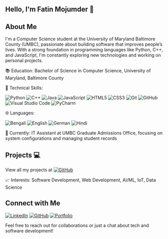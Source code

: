 ## Hello, I'm Fatin Mojumder 👋


## About Me
I'm a Computer Science student at the University of Maryland Baltimore County (UMBC), passionate about building software that improves people’s lives. With a strong foundation in programming languages like Python, C++, and JavaScript, I'm constantly exploring new technologies and working on personal projects.

📚 Education: Bachelor of Science in Computer Science, University of Maryland, Baltimore County

🔧 Technical Skills: 

![Python](https://img.icons8.com/color/48/000000/python.png)
![C++](https://img.icons8.com/color/48/000000/c-plus-plus-logo.png)
![Java](https://img.icons8.com/color/48/000000/java-coffee-cup-logo.png)
![JavaScript](https://img.icons8.com/color/48/000000/javascript.png)
![HTML5](https://img.icons8.com/color/48/000000/html-5.png)
![CSS3](https://img.icons8.com/color/48/000000/css3.png)
![Git](https://img.icons8.com/color/48/000000/git.png)
![GitHub](https://img.icons8.com/material-outlined/48/000000/github.png)
![Visual Studio Code](https://img.icons8.com/color/48/000000/visual-studio-code-2019.png)
![PyCharm](https://img.icons8.com/color/48/000000/pycharm.png)

🌐 Languages: 

![Bengali](https://img.shields.io/badge/-Bengali-00599C?style=for-the-badge&labelColor=00599C&logo=data:image/png;base64,<<BASE64_STRING>>&logoColor=white)
![English](https://img.shields.io/badge/-English-1E90FF?style=for-the-badge&labelColor=1E90FF&logo=data:image/png;base64,<<BASE64_STRING>>&logoColor=white)
![German](https://img.shields.io/badge/-German-yellow?style=for-the-badge&labelColor=yellow&logo=data:image/png;base64,<<BASE64_STRING>>&logoColor=black)
![Hindi](https://img.shields.io/badge/-Hindi-orange?style=for-the-badge&labelColor=orange&logo=data:image/png;base64,<<BASE64_STRING>>&logoColor=white)

💼 Currently: IT Assistant at UMBC Graduate Admissions Office, focusing on system configurations and managing student records

## Projects 💻
View all my projects at [![GitHub](https://img.icons8.com/material-outlined/48/000000/github.png)](https://github.com/fatinm1)







📈 Interests: Software Development, Web Development, AI/ML, IoT, Data Science


## Connect with Me
[![LinkedIn](https://img.icons8.com/color/48/000000/linkedin.png)](https://www.linkedin.com/in/fatin-mojumder/)
[![GitHub](https://img.icons8.com/material-outlined/48/000000/github.png)](https://github.com/fatinm1)
[![Portfolio](https://img.icons8.com/color/48/000000/domain.png)](https://fatinm1.github.io/Fatin-Portfolio/)

Feel free to reach out for collaborations or just a chat about tech and software development!
